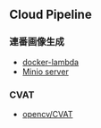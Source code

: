 ## Cloud Pipeline

### 連番画像生成
  - [docker-lambda](https://github.com/lambci/docker-lambda)
  - [Minio server](https://github.com/minio/minio)

### CVAT
  - [opencv/CVAT](https://github.com/opencv/cvat)